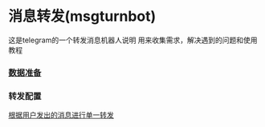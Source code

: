 # 消息转发(msgturnbot)
这是telegram的一个转发消息机器人说明 用来收集需求，解决遇到的问题和使用教程
### [数据准备](https://github.com/tianzy12138/msgturnbot/blob/main/%E5%87%86%E5%A4%87%E6%95%B0%E6%8D%AE.pdf)
### 转发配置
  [根据用户发出的消息进行单一转发](https://github.com/tianzy12138/msgturnbot/blob/main/%E6%A0%B9%E6%8D%AE%E7%94%A8%E6%88%B7%E5%8F%91%E5%87%BA%E7%9A%84%E6%B6%88%E6%81%AF%E8%BF%9B%E8%A1%8C%E5%8D%95%E4%B8%80%E8%BD%AC%E5%8F%91.pdf)
